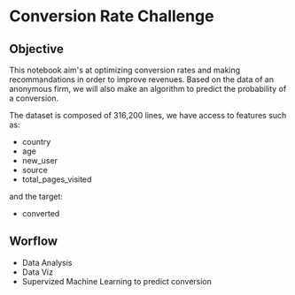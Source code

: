 # Conversion Rate Challenge

## Objective

This notebook aim's at optimizing conversion rates and making recommandations in order to improve revenues.
Based on the data of an anonymous firm, we will also make an algorithm to predict the probability of a conversion. 


The dataset is composed of 316,200 lines, we have access to features such as:
* country
* age
* new_user
* source
* total_pages_visited

and the target:
* converted 

## Worflow
* Data Analysis
* Data Viz
* Supervized Machine Learning to predict conversion 
